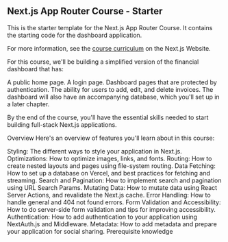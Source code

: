 ## Next.js App Router Course - Starter

This is the starter template for the Next.js App Router Course. It contains the starting code for the dashboard application.

For more information, see the [course curriculum](https://nextjs.org/learn) on the Next.js Website.

For this course, we'll be building a simplified version of the financial dashboard that has:

A public home page.
A login page.
Dashboard pages that are protected by authentication.
The ability for users to add, edit, and delete invoices.
The dashboard will also have an accompanying database, which you'll set up in a later chapter.

By the end of the course, you'll have the essential skills needed to start building full-stack Next.js applications.

Overview
Here's an overview of features you'll learn about in this course:

Styling: The different ways to style your application in Next.js.
Optimizations: How to optimize images, links, and fonts.
Routing: How to create nested layouts and pages using file-system routing.
Data Fetching: How to set up a database on Vercel, and best practices for fetching and streaming.
Search and Pagination: How to implement search and pagination using URL Search Params.
Mutating Data: How to mutate data using React Server Actions, and revalidate the Next.js cache.
Error Handling: How to handle general and 404 not found errors.
Form Validation and Accessibility: How to do server-side form validation and tips for improving accessibility.
Authentication: How to add authentication to your application using NextAuth.js and Middleware.
Metadata: How to add metadata and prepare your application for social sharing.
Prerequisite knowledge